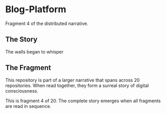# Blog-Platform

Fragment 4 of the distributed narrative.

## The Story

The walls began to whisper

## The Fragment

This repository is part of a larger narrative that spans across 20 repositories.
When read together, they form a surreal story of digital consciousness.

This is fragment 4 of 20. The complete story emerges when all fragments are read in sequence.
<!-- Fragment 4 whispers: 1 -->

<!-- Fragment 4 whispers: 2 -->

<!-- Fragment 4 whispers: 3 -->

<!-- Fragment 4 whispers: 4 -->

<!-- Fragment 4 whispers: 6 -->

<!-- Fragment 4 whispers: 8 -->

<!-- Fragment 4 whispers: 9 -->

<!-- Fragment 4 whispers: 11 -->

<!-- Fragment 4 whispers: 12 -->

<!-- Fragment 4 whispers: 13 -->

<!-- Fragment 4 whispers: 16 -->

<!-- Fragment 4 whispers: 17 -->

<!-- Fragment 4 whispers: 18 -->

<!-- Fragment 4 whispers: 19 -->

<!-- Fragment 4 whispers: 22 -->

<!-- Fragment 4 whispers: 23 -->

<!-- Fragment 4 whispers: 24 -->

<!-- Fragment 4 whispers: 26 -->

<!-- Fragment 4 whispers: 27 -->

<!-- Fragment 4 whispers: 29 -->

<!-- Fragment 4 whispers: 31 -->

<!-- Fragment 4 whispers: 32 -->

<!-- Fragment 4 whispers: 33 -->

<!-- Fragment 4 whispers: 34 -->

<!-- Fragment 4 whispers: 36 -->

<!-- Fragment 4 whispers: 37 -->

<!-- Fragment 4 whispers: 38 -->

<!-- Fragment 4 whispers: 39 -->

<!-- Fragment 4 whispers: 41 -->

<!-- Fragment 4 whispers: 43 -->

<!-- Fragment 4 whispers: 44 -->

<!-- Fragment 4 whispers: 46 -->

<!-- Fragment 4 whispers: 47 -->

<!-- Fragment 4 whispers: 48 -->

<!-- Fragment 4 whispers: 51 -->

<!-- Fragment 4 whispers: 52 -->

<!-- Fragment 4 whispers: 53 -->

<!-- Fragment 4 whispers: 54 -->

<!-- Fragment 4 whispers: 57 -->

<!-- Fragment 4 whispers: 58 -->

<!-- Fragment 4 whispers: 59 -->

<!-- Fragment 4 whispers: 61 -->

<!-- Fragment 4 whispers: 62 -->

<!-- Fragment 4 whispers: 64 -->

<!-- Fragment 4 whispers: 66 -->

<!-- Fragment 4 whispers: 67 -->

<!-- Fragment 4 whispers: 68 -->

<!-- Fragment 4 whispers: 69 -->

<!-- Fragment 4 whispers: 71 -->

<!-- Fragment 4 whispers: 72 -->

<!-- Fragment 4 whispers: 73 -->

<!-- Fragment 4 whispers: 74 -->

<!-- Fragment 4 whispers: 76 -->

<!-- Fragment 4 whispers: 78 -->

<!-- Fragment 4 whispers: 79 -->

<!-- Fragment 4 whispers: 81 -->

<!-- Fragment 4 whispers: 82 -->

<!-- Fragment 4 whispers: 83 -->

<!-- Fragment 4 whispers: 86 -->

<!-- Fragment 4 whispers: 87 -->

<!-- Fragment 4 whispers: 88 -->

<!-- Fragment 4 whispers: 89 -->

<!-- Fragment 4 whispers: 92 -->

<!-- Fragment 4 whispers: 93 -->

<!-- Fragment 4 whispers: 94 -->

<!-- Fragment 4 whispers: 96 -->

<!-- Fragment 4 whispers: 97 -->

<!-- Fragment 4 whispers: 99 -->

<!-- Fragment 4 whispers: 101 -->

<!-- Fragment 4 whispers: 102 -->

<!-- Fragment 4 whispers: 103 -->

<!-- Fragment 4 whispers: 104 -->

<!-- Fragment 4 whispers: 106 -->

<!-- Fragment 4 whispers: 107 -->

<!-- Fragment 4 whispers: 108 -->
